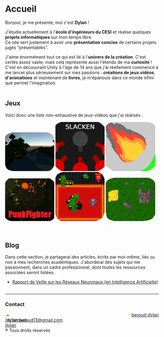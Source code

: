# Accueil
Bonjour, je me présente, moi c'est **Dylan** !

J'étudie actuellement à l'**école d'ingénieurs du CESI** et réalise quelques **projets informatiques** sur mon temps libre.<br> Ce site sert justement à avoir une **présentation concise** de certains projets jugés "présentables".

J'aime énormément tout ce qui est lié à l'**univers de la création**. C'est certes assez vaste, mais cela représente aussi l'étendu de ma **curiosité** !<br>
C'est en découvrant Unity à l'âge de 14 ans que j'ai réellement commencé à me lancer plus sérieusement sur mes passions : **créations de jeux vidéos**, **d'animations** et maintenant de **livres**, je m'épanouis dans ce monde infini que permet l'imagination.
<br><br>

## Jeux
Voici donc une liste non-exhaustive de jeux-vidéos que j'ai réalisés :
<div style="justify-content: space-between; align-items: center;">
  <a href="./trapped.html"><img src="./Images/Trapped_Logo.png" alt="Trapped Logo" style="width: 32%;"></a>
  <a href="./slacken.html"><img src="./Images/Slacken_1.png" alt="Slacken Logo" style="width: 32%;"></a>
  <a href="./rocknfall.html"><img src="./Images/Rock'n'Fall_1.png" alt="Rock'n'Fall Logo" style="width: 32%;"></a>
</div>
<div style="justify-content: space-between; align-items: center;">
  <a href="./punkfighter.html"><img src="./Images/PunkFighter_Logo.png" alt="PunkFighter Logo" style="width: 32%;"></a>
  <a href="./soulinthecastle.html"><img src="./Images/SoulInTheCastle_Logo.png" alt="SoulInTheCastle Logo" style="width: 32%;"></a>
  <a href="./ratattack.html"><img src="./Images/RatAttackLogo.PNG" alt="RatAttack Logo" style="width: 32%;"></a>
</div>
<br><br>

## Blog
Dans cette section, je partagerai des articles, écrits par moi-même, liés ou non à mes recherches académiques. J'aborderai des sujets qui me passionnent, dans un cadre professionnel, dont toutes les ressources associées seront listées.
- [Rapport de Veille sur les Réseaux Neuronaux (en Intelligence Artificielle)](./Articles/RéseauxNeuronaux.pdf)
<br><br>

-----------------
### **Contact**
<div style="display: flex; justify-content: space-between;">
    <div style="flex: 1; text-align: left;"><a href="https://www.linkedin.com/in/beroud-dylan/"><img src="./Images/LinkedInLogo.png" alt="LinkedIn Logo" style="width:4%;"> /in/beroud-dylan</a></div>
    <div style="flex: 1; text-align: left; margin-left:-70px"><a href="mailto:dylan.beroud13@gmail.com"><img src="./Images/EmailLogo.png" alt="Email Logo" style="width:4%;"> dylan.beroud13@gmail.com</a> </div>
    <div style="text-align: right"><a href="https://github.com/Beroud-Dylan"><img src="./Images/GithubLogo.png" alt="Github Logo" style="width:4%;">beroud-dylan</a></div>
</div>
<div style="display: flex; justify-content: space-between;">
     <div style="text-align: right">® Tous droits réservés</div>
</div>




